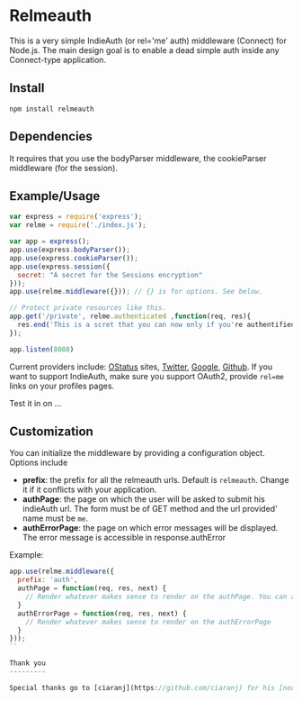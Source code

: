 Relmeauth
=========

This is a very simple IndieAuth (or rel='me' auth) middleware (Connect) for Node.js.
The main design goal is to enable a dead simple auth inside any Connect-type application.

Install
-------

`npm install relmeauth`

Dependencies
------------

It requires that you use the bodyParser middleware, the cookieParser middleware (for the session).


Example/Usage
-------------

```javascript
var express = require('express');
var relme = require('./index.js');

var app = express();
app.use(express.bodyParser());
app.use(express.cookieParser());
app.use(express.session({
  secret: "A secret for the Sessions encryption"
}));
app.use(relme.middleware({})); // {} is for options. See below.

// Protect private resources like this.
app.get('/private', relme.authenticated ,function(req, res){
  res.end('This is a scret that you can now only if you're authentified.');
});

app.listen(8080)
```

Current providers include: [OStatus](http://status.net) sites, [Twitter](http://twitter.com), [Google](http://plus.google.com), [Github](http://github.com). If you want to support IndieAuth, make sure you support OAuth2, provide `rel=me` links on your profiles pages.

Test it in on ...

Customization
-------------

You can initialize the middleware by providing a configuration object. Options include
* __prefix__: the prefix for all the relmeauth urls. Default is `relmeauth`. Change it if it conflicts with your application.
* __authPage__: the page on which the user will be asked to submit his indieAuth url. The form must be of GET method and the
url provided' name must be `me`.
* __authErrorPage__: the page on which error messages will be displayed. The error message is accessible in response.authError

Example:

```javascript
app.use(relme.middleware({
  prefix: 'auth',
  authPage = function(req, res, next) {
    // Render whatever makes sense to render on the authPage. You can also redirect... etc.
  }
  authErrorPage = function(req, res, next) {
    // Render whatever makes sense to render on the authErrorPage
  }
}));
``

Thank you
---------

Special thanks go to [ciaranj](https://github.com/ciaranj) for his [node-auth](https://github.com/ciaranj/node-oauth) NPM, and praise goes to [jaredhanson](http://twitter.com/jaredhanson) for his willingness to make [passport](https://github.com/jaredhanson/passport) simpler to use!
